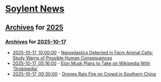 # [Soylent News](../../../README.md)

## [Archives](../../index.md) for [2025](../index.md)

### [Archives](../../index.md) for [2025-10-17](index.md)

* [2025-10-17, 10:00:00](https://soylentnews.org/article.pl?sid=25/10/16/0122209&from=rss) - [Nanoplastics Detected in Farm Animal Cells: Study Warns of Possible Human Consequences](https://soylentnews.org/article.pl?sid=25/10/16/0122209&from=rss)
* [2025-10-17, 05:16:00](https://soylentnews.org/article.pl?sid=25/10/16/0117201&from=rss) - [Elon Musk Plans to Take on Wikipedia With 'Grokipedia'](https://soylentnews.org/article.pl?sid=25/10/16/0117201&from=rss)
* [2025-10-17, 00:30:00](https://soylentnews.org/article.pl?sid=25/10/16/0112201&from=rss) - [Drones Rain Fire on Crowd in Southern China](https://soylentnews.org/article.pl?sid=25/10/16/0112201&from=rss)
